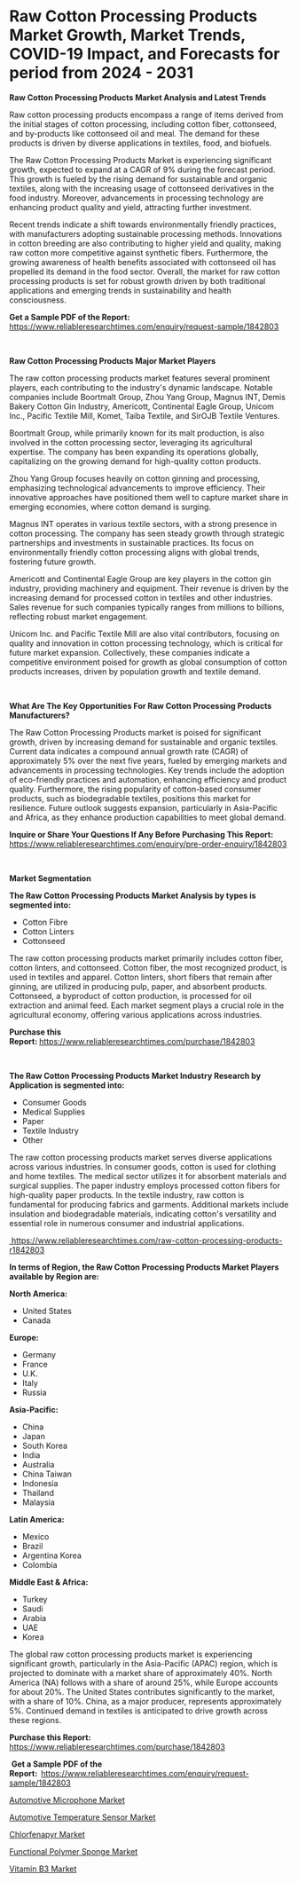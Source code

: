 <p><h1>Raw Cotton Processing Products Market Growth, Market Trends, COVID-19 Impact, and Forecasts for period from 2024 - 2031</h1></p><p><strong>Raw Cotton Processing Products Market Analysis and Latest Trends</strong></p>
<p><p>Raw cotton processing products encompass a range of items derived from the initial stages of cotton processing, including cotton fiber, cottonseed, and by-products like cottonseed oil and meal. The demand for these products is driven by diverse applications in textiles, food, and biofuels. </p><p>The Raw Cotton Processing Products Market is experiencing significant growth, expected to expand at a CAGR of 9% during the forecast period. This growth is fueled by the rising demand for sustainable and organic textiles, along with the increasing usage of cottonseed derivatives in the food industry. Moreover, advancements in processing technology are enhancing product quality and yield, attracting further investment.</p><p>Recent trends indicate a shift towards environmentally friendly practices, with manufacturers adopting sustainable processing methods. Innovations in cotton breeding are also contributing to higher yield and quality, making raw cotton more competitive against synthetic fibers. Furthermore, the growing awareness of health benefits associated with cottonseed oil has propelled its demand in the food sector. Overall, the market for raw cotton processing products is set for robust growth driven by both traditional applications and emerging trends in sustainability and health consciousness.</p></p>
<p><strong>Get a Sample PDF of the Report:&nbsp;</strong> <a href="https://www.reliableresearchtimes.com/enquiry/request-sample/1842803?utm_campaign=1355&utm_medium=2&utm_source=Github&utm_content=ia&utm_term=17102024&utm_id=raw-cotton-processing-products">https://www.reliableresearchtimes.com/enquiry/request-sample/1842803</a></p>
<p>&nbsp;</p>
<p><strong>Raw Cotton Processing Products Major Market Players</strong></p>
<p><p>The raw cotton processing products market features several prominent players, each contributing to the industry's dynamic landscape. Notable companies include Boortmalt Group, Zhou Yang Group, Magnus INT, Demis Bakery Cotton Gin Industry, Americott, Continental Eagle Group, Unicom Inc., Pacific Textile Mill, Komet, Taiba Textile, and SirOJB Textile Ventures.</p><p>Boortmalt Group, while primarily known for its malt production, is also involved in the cotton processing sector, leveraging its agricultural expertise. The company has been expanding its operations globally, capitalizing on the growing demand for high-quality cotton products.</p><p>Zhou Yang Group focuses heavily on cotton ginning and processing, emphasizing technological advancements to improve efficiency. Their innovative approaches have positioned them well to capture market share in emerging economies, where cotton demand is surging.</p><p>Magnus INT operates in various textile sectors, with a strong presence in cotton processing. The company has seen steady growth through strategic partnerships and investments in sustainable practices. Its focus on environmentally friendly cotton processing aligns with global trends, fostering future growth.</p><p>Americott and Continental Eagle Group are key players in the cotton gin industry, providing machinery and equipment. Their revenue is driven by the increasing demand for processed cotton in textiles and other industries. Sales revenue for such companies typically ranges from millions to billions, reflecting robust market engagement.</p><p>Unicom Inc. and Pacific Textile Mill are also vital contributors, focusing on quality and innovation in cotton processing technology, which is critical for future market expansion. Collectively, these companies indicate a competitive environment poised for growth as global consumption of cotton products increases, driven by population growth and textile demand.</p></p>
<p>&nbsp;</p>
<p><strong>What Are The Key Opportunities For Raw Cotton Processing Products Manufacturers?</strong></p>
<p><p>The Raw Cotton Processing Products market is poised for significant growth, driven by increasing demand for sustainable and organic textiles. Current data indicates a compound annual growth rate (CAGR) of approximately 5% over the next five years, fueled by emerging markets and advancements in processing technologies. Key trends include the adoption of eco-friendly practices and automation, enhancing efficiency and product quality. Furthermore, the rising popularity of cotton-based consumer products, such as biodegradable textiles, positions this market for resilience. Future outlook suggests expansion, particularly in Asia-Pacific and Africa, as they enhance production capabilities to meet global demand.</p></p>
<p><strong>Inquire or Share Your Questions If Any Before Purchasing This Report:</strong> <a href="https://www.reliableresearchtimes.com/enquiry/pre-order-enquiry/1842803?utm_campaign=1355&utm_medium=2&utm_source=Github&utm_content=ia&utm_term=17102024&utm_id=raw-cotton-processing-products">https://www.reliableresearchtimes.com/enquiry/pre-order-enquiry/1842803</a></p>
<p>&nbsp;</p>
<p><strong>Market Segmentation</strong></p>
<p><strong>The Raw Cotton Processing Products Market Analysis by types is segmented into:</strong></p>
<p><ul><li>Cotton Fibre</li><li>Cotton Linters</li><li>Cottonseed</li></ul></p>
<p><p>The raw cotton processing products market primarily includes cotton fiber, cotton linters, and cottonseed. Cotton fiber, the most recognized product, is used in textiles and apparel. Cotton linters, short fibers that remain after ginning, are utilized in producing pulp, paper, and absorbent products. Cottonseed, a byproduct of cotton production, is processed for oil extraction and animal feed. Each market segment plays a crucial role in the agricultural economy, offering various applications across industries.</p></p>
<p><strong>Purchase this Report:&nbsp;</strong><a href="https://www.reliableresearchtimes.com/purchase/1842803?utm_campaign=1355&utm_medium=2&utm_source=Github&utm_content=ia&utm_term=17102024&utm_id=raw-cotton-processing-products">https://www.reliableresearchtimes.com/purchase/1842803</a></p>
<p>&nbsp;</p>
<p><strong>The Raw Cotton Processing Products Market Industry Research by Application is segmented into:</strong></p>
<p><ul><li>Consumer Goods</li><li>Medical Supplies</li><li>Paper</li><li>Textile Industry</li><li>Other</li></ul></p>
<p><p>The raw cotton processing products market serves diverse applications across various industries. In consumer goods, cotton is used for clothing and home textiles. The medical sector utilizes it for absorbent materials and surgical supplies. The paper industry employs processed cotton fibers for high-quality paper products. In the textile industry, raw cotton is fundamental for producing fabrics and garments. Additional markets include insulation and biodegradable materials, indicating cotton's versatility and essential role in numerous consumer and industrial applications.</p></p>
<p><a href="https://www.reliableresearchtimes.com/raw-cotton-processing-products-r1842803?utm_campaign=1355&utm_medium=2&utm_source=Github&utm_content=ia&utm_term=17102024&utm_id=raw-cotton-processing-products">&nbsp;https://www.reliableresearchtimes.com/raw-cotton-processing-products-r1842803</a></p>
<p><strong>In terms of Region, the Raw Cotton Processing Products Market Players available by Region are:</strong></p>
<p>
    <p> <strong> North America: </strong>
        <ul>
            <li>United States</li>
            <li>Canada</li>
        </ul>
        </p> 
    <p> <strong> Europe: </strong>
        <ul>
            <li>Germany</li>
            <li>France</li>
            <li>U.K.</li>
            <li>Italy</li>
            <li>Russia</li>
        </ul>
        </p> 
    <p> <strong> Asia-Pacific: </strong>
        <ul>
            <li>China</li>
            <li>Japan</li>
            <li>South Korea</li>
            <li>India</li>
            <li>Australia</li>
            <li>China Taiwan</li>
            <li>Indonesia</li>
            <li>Thailand</li>
            <li>Malaysia</li>
        </ul>
        </p> 
    <p> <strong> Latin America: </strong>
        <ul>
            <li>Mexico</li>
            <li>Brazil</li>
            <li>Argentina Korea</li>
            <li>Colombia</li>
        </ul>
        </p> 
    <p> <strong> Middle East & Africa: </strong>
        <ul>
            <li>Turkey</li>
            <li>Saudi</li>
            <li>Arabia</li>
            <li>UAE</li>
            <li>Korea</li>
        </ul>
    </p>
    </p>
<p><p>The global raw cotton processing products market is experiencing significant growth, particularly in the Asia-Pacific (APAC) region, which is projected to dominate with a market share of approximately 40%. North America (NA) follows with a share of around 25%, while Europe accounts for about 20%. The United States contributes significantly to the market, with a share of 10%. China, as a major producer, represents approximately 5%. Continued demand in textiles is anticipated to drive growth across these regions.</p></p>
<p><strong>Purchase this Report: </strong><a href="https://www.reliableresearchtimes.com/purchase/1842803?utm_campaign=1355&utm_medium=2&utm_source=Github&utm_content=ia&utm_term=17102024&utm_id=raw-cotton-processing-products">https://www.reliableresearchtimes.com/purchase/1842803</a></p>
<p>&nbsp;<strong>Get a Sample PDF of the Report:&nbsp;&nbsp;</strong><a href="https://www.reliableresearchtimes.com/enquiry/request-sample/1842803?utm_campaign=1355&utm_medium=2&utm_source=Github&utm_content=ia&utm_term=17102024&utm_id=raw-cotton-processing-products">https://www.reliableresearchtimes.com/enquiry/request-sample/1842803</a></p>
<p><strong></strong></p>
<p><p><a href="https://www.linkedin.com/pulse/automotive-microphone-market-drivers-challenges-forecast-2024-2031-57iif?utm_campaign=1355&utm_medium=2&utm_source=Github&utm_content=ia&utm_term=17102024&utm_id=raw-cotton-processing-products">Automotive Microphone Market</a></p><p><a href="https://www.linkedin.com/pulse/automotive-temperature-sensor-market-size-share-competitive-bsqof?utm_campaign=1355&utm_medium=2&utm_source=Github&utm_content=ia&utm_term=17102024&utm_id=raw-cotton-processing-products">Automotive Temperature Sensor Market</a></p><p><a href="https://www.linkedin.com/pulse/global-chlorfenapyr-market-sector2024-2031-metrics-strategic-up4me?utm_campaign=1355&utm_medium=2&utm_source=Github&utm_content=ia&utm_term=17102024&utm_id=raw-cotton-processing-products">Chlorfenapyr Market</a></p><p><a href="https://github.com/luckyshygirl/Market-Research-Report-List-6/blob/main/functional-polymer-sponge-market.md?utm_campaign=1355&utm_medium=2&utm_source=Github&utm_content=ia&utm_term=17102024&utm_id=raw-cotton-processing-products">Functional Polymer Sponge Market</a></p><p><a href="https://www.linkedin.com/pulse/global-vitamin-b3-market-product-types-applications-regional-vroqe?utm_campaign=1355&utm_medium=2&utm_source=Github&utm_content=ia&utm_term=17102024&utm_id=raw-cotton-processing-products">Vitamin B3 Market</a></p></p>